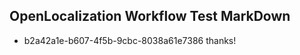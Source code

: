 ## OpenLocalization Workflow Test MarkDown
* b2a42a1e-b607-4f5b-9cbc-8038a61e7386 thanks!

<!--HONumber=Jul16_HO4-->


